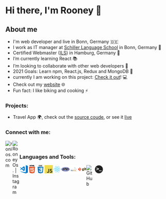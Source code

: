 # Hi there, I'm Rooney 👋

## About me

- I'm web developer and live in Bonn, Germany 🇩🇪
- I work as IT manager at [Schiller Language School] in Bonn, Germany 💼
- Certified Webmaster ([ILS]) in Hamburg, Germany 🏫
- I’m currently learning React 📚
- I’m looking to collaborate with other web developers 👯
- 2021 Goals: Learn npm, React.js, Redux and MongoDB 🥅
- currently I am working on this project: [Check it out](http://www.travel.ronios.de)! 💻
- Check out my [website] 🌐 
- Fun fact: I like biking and cooking ⚡

### Projects:
-  Travel App 🌍, check out the [source coude], or see it [live](http://www.travel.ronios.de)

### Connect with me:

[<img align="left" alt="ronios.com" width="22px" src="https://img.icons8.com/color/domain" />][website]
[<img align="left" alt="Rooney Os. | Instagram" width="22px" src="https://img.icons8.com/color/instagram-new" />][instagram]

<br />

### Languages and Tools:

<img align="left" alt="Visual Studio Code" width="26px" src="https://raw.githubusercontent.com/github/explore/80688e429a7d4ef2fca1e82350fe8e3517d3494d/topics/visual-studio-code/visual-studio-code.png" />
<img align="left" alt="HTML5" width="26px" src="https://raw.githubusercontent.com/github/explore/80688e429a7d4ef2fca1e82350fe8e3517d3494d/topics/html/html.png" />
<img align="left" alt="CSS3" width="26px" src="https://raw.githubusercontent.com/github/explore/80688e429a7d4ef2fca1e82350fe8e3517d3494d/topics/css/css.png" />
<img align="left" alt="JavaScript" width="26px" src="https://raw.githubusercontent.com/github/explore/80688e429a7d4ef2fca1e82350fe8e3517d3494d/topics/javascript/javascript.png" />
<img align="left" alt="React" width="26px" src="https://raw.githubusercontent.com/github/explore/80688e429a7d4ef2fca1e82350fe8e3517d3494d/topics/react/react.png" />
<img align="left" alt="php" width="26px" src="https://raw.githubusercontent.com/github/explore/80688e429a7d4ef2fca1e82350fe8e3517d3494d/topics/php/php.png" />
<img align="left" alt="MySQL" width="26px" src="https://raw.githubusercontent.com/github/explore/80688e429a7d4ef2fca1e82350fe8e3517d3494d/topics/mysql/mysql.png" />
<img align="left" alt="Git" width="26px" src="https://raw.githubusercontent.com/github/explore/80688e429a7d4ef2fca1e82350fe8e3517d3494d/topics/git/git.png" />
<img align="left" alt="GitHub" width="26px" src="https://www.logo.wine/a/logo/GitHub/GitHub-Icon-White-Dark-Background-Logo.wine.svg" />
<img align="left" alt="Terminal" width="26px" src="https://raw.githubusercontent.com/github/explore/80688e429a7d4ef2fca1e82350fe8e3517d3494d/topics/terminal/terminal.png" />

<br />


[website]: https://www.ronios.de
[travel]: http://www.travel.ronios.de
[instagram]: https://www.instagram.com/rooney_os
[Schiller Language School]: https://www.schiller-language-school.com
[ILS]: https://www.ils.de/fernkurse/web-master/
[source coude]: https://github.com/os-rooney/travel_tips